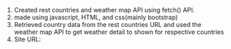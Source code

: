 1) Created rest countries and weather map API using fetch() API.
2) made using javascript, HTML, and css(mainly bootstrap)
3) Retrieved country data from the rest countries URL and used the weather map API to get weather detail to shown for respective countries
4) Site URL: 